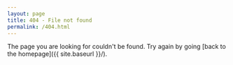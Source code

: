 ```yaml
---
layout: page
title: 404 - File not found
permalink: /404.html
---
```


The page you are looking for couldn't be found. Try again by going [back to the homepage]({{ site.baseurl }}/).
